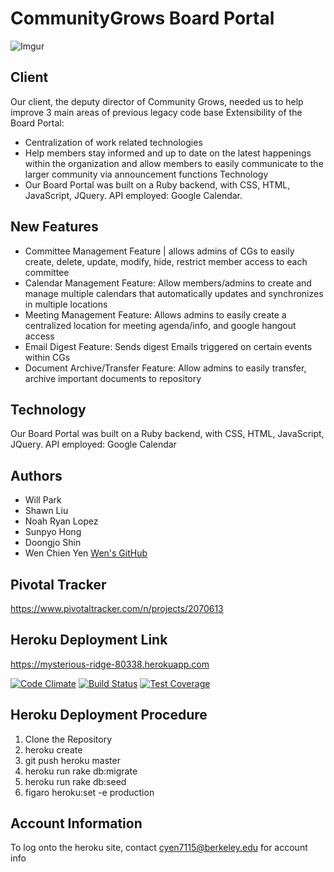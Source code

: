 # CommunityGrows Board Portal

![Imgur](http://i.imgur.com/KCYGEka.png)
## Client
Our client, the deputy director of Community Grows, needed us to help improve 3 main areas of previous legacy code base
Extensibility of the Board Portal: 
  * Centralization of work related technologies
  * Help members stay informed and up to date on the latest happenings within the organization and allow members to easily communicate to the larger community via announcement functions
    Technology
  * Our Board Portal was built on a Ruby backend, with CSS, HTML, JavaScript, JQuery. API employed: Google Calendar. 

## New Features 
  * Committee Management Feature | allows admins of CGs to easily create, delete, update, modify, hide, restrict member access to each committee
  * Calendar Management Feature: Allow members/admins to create and manage multiple calendars that automatically updates and synchronizes in multiple locations
  * Meeting Management Feature: Allows admins to easily create a centralized location for meeting agenda/info, and google hangout access
  * Email Digest Feature: Sends digest Emails triggered on certain events within CGs
  * Document Archive/Transfer Feature: Allow admins to easily transfer, archive important documents to repository

## Technology
Our Board Portal was built on a Ruby backend, with CSS, HTML, JavaScript, JQuery. API employed: Google Calendar 

## Authors
  * Will Park
  * Shawn Liu
  * Noah Ryan Lopez
  * Sunpyo Hong
  * Doongjo Shin
  * Wen Chien Yen [Wen's GitHub](https://github.com/forrestDinos2RGB)

## Pivotal Tracker

https://www.pivotaltracker.com/n/projects/2070613

## Heroku Deployment Link
https://mysterious-ridge-80338.herokuapp.com


[![Code Climate](https://codeclimate.com/github/hsp1324/communitygrows/badges/gpa.svg)](https://codeclimate.com/github/hsp1324/communitygrows)
[![Build Status](https://travis-ci.org/hsp1324/communitygrows.svg?branch=master)](https://travis-ci.org/hsp1324/communitygrows)
[![Test Coverage](https://codeclimate.com/github/hsp1324/communitygrows/badges/coverage.svg)](https://codeclimate.com/github/hsp1324/communitygrows)

## Heroku Deployment Procedure
1. Clone the Repository
2. heroku create
3. git push heroku master
4. heroku run rake db:migrate
5. heroku run rake db:seed
6. figaro heroku:set -e production

## Account Information
To log onto the heroku site, contact cyen7115@berkeley.edu for account info



